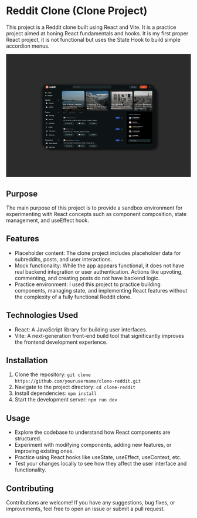 # Reddit Clone (Clone Project)

This project is a Reddit clone built using React and Vite. It is a practice project aimed at honing React fundamentals and hooks. It is my first proper React project, it is not functional but uses the State Hook to build simple accordion menus.

![Reddit clone demo image](./src/assets/reddit-clone-web-demo.png)

## Purpose

The main purpose of this project is to provide a sandbox environment for experimenting with React concepts such as component composition, state management, and useEffect hook.

## Features

- Placeholder content: The clone project includes placeholder data for subreddits, posts, and user interactions.
- Mock functionality: While the app appears functional, it does not have real backend integration or user authentication. Actions like upvoting, commenting, and creating posts do not have backend logic.
- Practice environment: I used this project to practice building components, managing state, and implementing React features without the complexity of a fully functional Reddit clone.

## Technologies Used

- React: A JavaScript library for building user interfaces.
- Vite: A next-generation front-end build tool that significantly improves the frontend development experience.

## Installation

1. Clone the repository: `git clone https://github.com/yourusername/clone-reddit.git`
2. Navigate to the project directory: `cd clone-reddit`
3. Install dependencies: `npm install`
4. Start the development server: `npm run dev`

## Usage

- Explore the codebase to understand how React components are structured.
- Experiment with modifying components, adding new features, or improving existing ones.
- Practice using React hooks like useState, useEffect, useContext, etc.
- Test your changes locally to see how they affect the user interface and functionality.

## Contributing

Contributions are welcome! If you have any suggestions, bug fixes, or improvements, feel free to open an issue or submit a pull request.

